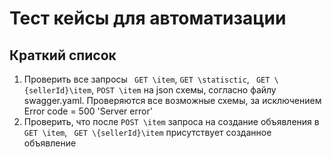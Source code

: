# Тест кейсы для автоматизации

## Краткий список
1. Проверить все запросы ``` GET \item```, ```GET \statisctic```, ``` GET \{sellerId}\item```, ```POST \item``` на json схемы, согласно файлу swagger.yaml. Проверяются все возможные схемы, за исключением Error code = 500 'Server error'
2. Проверить, что после ```POST \item``` запроса на создание объявления в ``` GET \item```, ``` GET \{sellerId}\item``` присутствует созданное объявление 